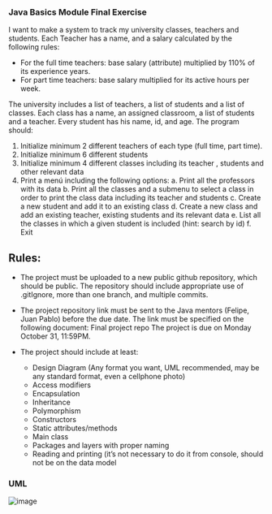 ### Java Basics Module Final Exercise
I want to make a system to track my university classes, teachers and students. Each Teacher has a name, and
a salary calculated by the following rules:
 - For the full time teachers: base salary (attribute) multiplied by 110% of its experience years.
 - For part time teachers: base salary multiplied for its active hours per week.
 
The university includes a list of teachers, a list of students and a list of classes. Each class has a name, an
assigned classroom, a list of students and a teacher. Every student has his name, id, and age.
The program should:

  1. Initialize minimum 2 different teachers of each type (full time, part time).
  2. Initialize minimum 6 different students
  3. Initialize minimum 4 different classes including its teacher , students and other relevant data
  4. Print a menú including the following options:
    a. Print all the professors with its data
    b. Print all the classes and a submenu to select a class in order to print the class data including its
teacher and students
    c. Create a new student and add it to an existing class
    d. Create a new class and add an existing teacher, existing students and its relevant data
    e. List all the classes in which a given student is included (hint: search by id)
    f. Exit
## Rules:

  - The project must be uploaded to a new public github repository, which should be public. The repository
should include appropriate use of .gitIgnore, more than one branch, and multiple commits.
  - The project repository link must be sent to the Java mentors (Felipe, Juan Pablo) before the due date.
The link must be specified on the following document: Final project repo The project is due on
Monday October 31, 11:59PM.
  - The project should include at least:
  
    - Design Diagram (Any format you want, UML recommended, may be any standard format, even
a cellphone photo)
    - Access modifiers
    - Encapsulation
    - Inheritance
    - Polymorphism
    - Constructors
    - Static attributes/methods
    - Main class
    - Packages and layers with proper naming
    - Reading and printing (it’s not necessary to do it from console, should not be on the data model
    
### UML

![image](https://user-images.githubusercontent.com/97705831/199109908-3cfe349d-9dd3-4a6f-a3f5-ea5a0200a039.png)

